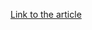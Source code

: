 [Link to the article](https://unit42.paloaltonetworks.com/stately-taurus-attacks-se-asian-government/)
